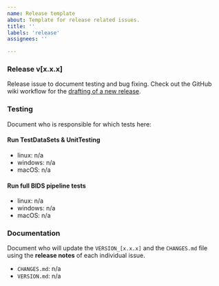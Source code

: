 ```yaml
---
name: Release template
about: Template for release related issues.
title: ''
labels: 'release'
assignees: ''

---
```


### Release v[x.x.x]

Release issue to document testing and bug fixing. Check out the GitHub wiki workflow for the [drafting of a new release](https://github.com/ExploreASL/ExploreASL/wiki/Drafting-a-new-Release).

### Testing

Document who is responsible for which tests here:

#### Run TestDataSets & UnitTesting

- linux: n/a
- windows: n/a
- macOS: n/a

#### Run full BIDS pipeline tests

- linux: n/a
- windows: n/a
- macOS: n/a

### Documentation

Document who will update the `VERSION_[x.x.x]` and the `CHANGES.md` file using the **release notes** of each individual issue.

- `CHANGES.md`: n/a
- `VERSION.md`: n/a

